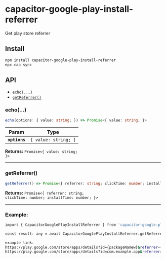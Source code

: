 # capacitor-google-play-install-referrer

Get play store referrer

## Install

```bash
npm install capacitor-google-play-install-referrer
npx cap sync
```

## API

<docgen-index>

* [`echo(...)`](#echo)
* [`getReferrer()`](#getreferrer)

</docgen-index>

<docgen-api>
<!--Update the source file JSDoc comments and rerun docgen to update the docs below-->

### echo(...)

```typescript
echo(options: { value: string; }) => Promise<{ value: string; }>
```

| Param         | Type                            |
| ------------- | ------------------------------- |
| **`options`** | <code>{ value: string; }</code> |

**Returns:** <code>Promise&lt;{ value: string; }&gt;</code>

--------------------


### getReferrer()

```typescript
getReferrer() => Promise<{ referrer: string; clickTime: number; installTime: number; }>
```

**Returns:** <code>Promise&lt;{ referrer: string; clickTime: number; installTime: number; }&gt;</code>

--------------------

</docgen-api>


### Example:

```bash
import { CapacitorGooglePlayInstallReferrer } from 'capacitor-google-play-install-referrer';

const result: any = await CapacitorGooglePlayInstallReferrer.getReferrer();

example link:
https://play.google.com/store/apps/details?id={packageNamew}&referrer={dynamicCode}
https://play.google.com/store/apps/details?id=com.example.app&referrer=Test234
```
